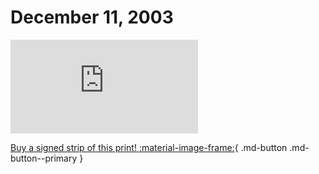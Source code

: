 # December 11, 2003

![](https://www.achewood.com/comic.php?date=12112003)

[Buy a signed strip of this print! :material-image-frame:](https://achewood-holiday-pop-up.myshopify.com/products/strip#12112003){ .md-button .md-button--primary }
